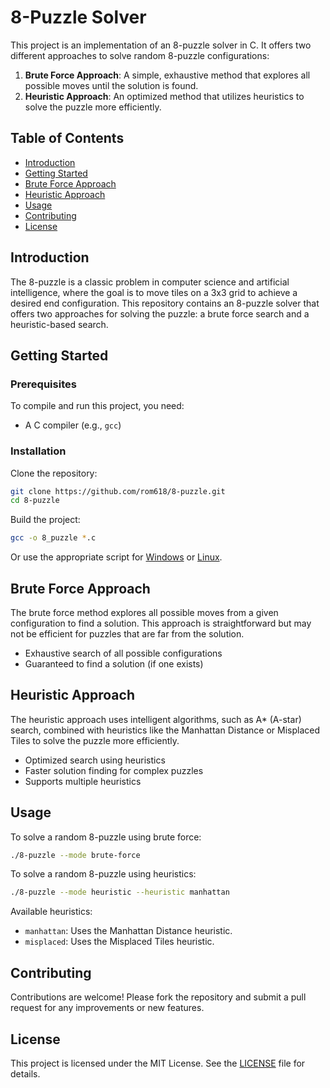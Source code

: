 # 8-Puzzle Solver

This project is an implementation of an 8-puzzle solver in C. It offers two different approaches to solve random 8-puzzle configurations:
1. **Brute Force Approach**: A simple, exhaustive method that explores all possible moves until the solution is found.
2. **Heuristic Approach**: An optimized method that utilizes heuristics to solve the puzzle more efficiently.

## Table of Contents

- [Introduction](#introduction)
- [Getting Started](#getting-started)
- [Brute Force Approach](#brute-force-approach)
- [Heuristic Approach](#heuristic-approach)
- [Usage](#usage)
- [Contributing](#contributing)
- [License](#license)

## Introduction

The 8-puzzle is a classic problem in computer science and artificial intelligence, where the goal is to move tiles on a 3x3 grid to achieve a desired end configuration. This repository contains an 8-puzzle solver that offers two approaches for solving the puzzle: a brute force search and a heuristic-based search.

## Getting Started

### Prerequisites

To compile and run this project, you need:
- A C compiler (e.g., `gcc`)

### Installation

Clone the repository:

```bash
git clone https://github.com/rom618/8-puzzle.git
cd 8-puzzle
```

Build the project:

```bash
gcc -o 8_puzzle *.c
```

Or use the appropriate script for [Windows](compile.bat) or [Linux](compile.sh).

## Brute Force Approach

The brute force method explores all possible moves from a given configuration to find a solution. This approach is straightforward but may not be efficient for puzzles that are far from the solution.

- Exhaustive search of all possible configurations
- Guaranteed to find a solution (if one exists)

## Heuristic Approach

The heuristic approach uses intelligent algorithms, such as A* (A-star) search, combined with heuristics like the Manhattan Distance or Misplaced Tiles to solve the puzzle more efficiently.

- Optimized search using heuristics
- Faster solution finding for complex puzzles
- Supports multiple heuristics

## Usage

To solve a random 8-puzzle using brute force:

```bash
./8-puzzle --mode brute-force
```

To solve a random 8-puzzle using heuristics:

```bash
./8-puzzle --mode heuristic --heuristic manhattan
```

Available heuristics:
- `manhattan`: Uses the Manhattan Distance heuristic.
- `misplaced`: Uses the Misplaced Tiles heuristic.

## Contributing

Contributions are welcome! Please fork the repository and submit a pull request for any improvements or new features.

## License

This project is licensed under the MIT License. See the [LICENSE](LICENSE) file for details.
